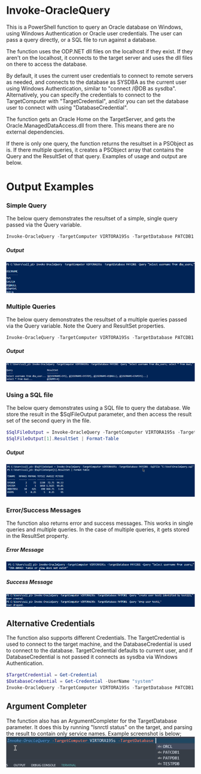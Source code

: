 # Invoke-OracleQuery
This is a PowerShell function to query an Oracle database on Windows, using Windows Authentication or Oracle user credentials. The user can pass a query directly, or a SQL file to run against a database.

The function uses the ODP.NET dll files on the localhost if they exist. If they aren't on the localhost, it connects to the target server and uses the dll files on there to access the database.

By default, it uses the current user credentials to connect to remote servers as needed, and connects to the database as SYSDBA as the current user using Windows Authentication, similar to "connect /@DB as sysdba". Alternatively, you can specify the credentials to connect to the TargetComputer with "TargetCredential", and/or you can set the database user to connect with using "DatabaseCredential".

The function gets an Oracle Home on the TargetServer, and gets the Oracle.ManagedDataAccess.dll from there. This means there are no external dependencies. 

If there is only one query, the function returns the resultset in a PSObject as is. If there multiple queries, it creates a PSObject array that contains the Query and the ResultSet of that query. Examples of usage and output are below.

# Output Examples

### Simple Query
The below query demonstrates the resultset of a simple, single query passed via the Query variable.

```powershell 
Invoke-OracleQuery -TargetComputer VIRTORA195s -TargetDatabase PATCDB1 -Query "Select username from dba_users;" 
```
##### Output
![alt text](./ExampleScreenshots/SimpleSelect.png "Simple Query example")


### Multiple Queries
The below query demonstrates the resultset of a multiple queries passed via the Query variable. Note the Query and ResultSet properties.

```powershell 
Invoke-OracleQuery -TargetComputer VIRTORA195s -TargetDatabase PATCDB1 -Query "Select username from dba_users; select * from dual;" 
```
##### Output
![alt text](./ExampleScreenshots/MultipleQueries.png "Multiple Query example")

### Using a SQL file
The below query demonstrates using a SQL file to query the database. We store the result in the $SqlFileOutput parameter, and then access the result set of the second query in the file.

```powershell 
$SqlFileOutput = Invoke-OracleQuery -TargetComputer VIRTORA195s -TargetDatabase PATCDB1 -SqlFile "C:\test\OracleQuery.sql"
$SqlFileOutput[1].ResultSet | Format-Table
```
##### Output
![alt text](./ExampleScreenshots/SqlFileExample.png "SQlFile example")


### Error/Success Messages
The function also returns error and success messages. This works in single queries and multiple queries. In the case of multiple queries, it gets stored in the ResultSet property.

##### Error Message
![alt text](./ExampleScreenshots/ErrorMessage.png "Multiple Query example")

##### Success Message
![alt text](./ExampleScreenshots/SuccessMessage.png "Multiple Query example")

## Alternative Credentials
The function also supports different Credentials. The TargetCredential is used to connect to the target machine, and the DatabaseCredential is used to connect to the database. TargetCredential defaults to current user, and if DatabaseCredential is not passed it connects as sysdba via Windows Authentication. 
```powershell 
$TargetCredential = Get-Credential 
$DatabaseCredential = Get-Credential -UserName "system"
Invoke-OracleQuery -TargetComputer VIRTORA195s -TargetDatabase PATCDB1 -Query "Select username from dba_users;" -TargetCredential $TargetCredential -DatabaseCredential $DatabaseCredential
```

## Argument Completer
The function also has an ArgumentCompleter for the TargetDatabase parameter. It does this by running "lsnrctl status" on the target, and parsing the result to contain only service names. Example screenshot is below;
![alt text](./ExampleScreenshots/ArgumentCompleter.png "ArgumentCompleter example")
